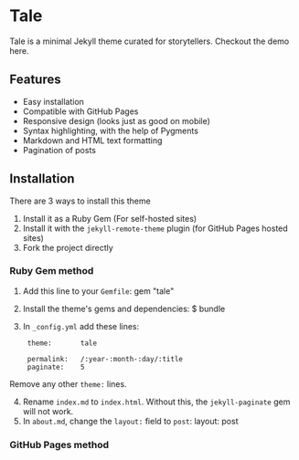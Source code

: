 # Tale
Tale is a minimal Jekyll theme curated for storytellers. Checkout the demo here.

## Features
- Easy installation
- Compatible with GitHub Pages
- Responsive design (looks just as good on mobile)
- Syntax highlighting, with the help of Pygments
- Markdown and HTML text formatting
- Pagination of posts

## Installation
There are 3 ways to install this theme

1. Install it as a Ruby Gem (For self-hosted sites)
2. Install it with the `jekyll-remote-theme` plugin (for GitHub Pages hosted sites)
3. Fork the project directly

### Ruby Gem method

1. Add this line to your `Gemfile`:
        gem "tale"
2. Install the theme's gems and dependencies:
        $ bundle
3. In `_config.yml` add these lines:

        theme:       tale
  
        permalink:   /:year-:month-:day/:title
        paginate:    5
  
Remove any other `theme:` lines.

4. Rename `index.md` to `index.html`. Without this, the `jekyll-paginate` gem will not work.
5. In `about.md`, change the `layout:` field to `post`:
  layout: post
 
### GitHub Pages method
